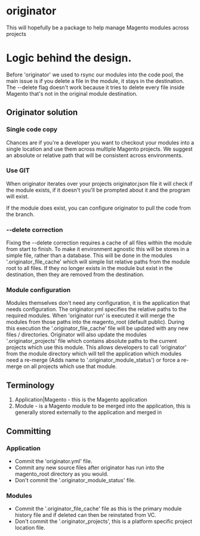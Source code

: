 # originator
This will hopefully be a package to help manage Magento modules across projects

# Logic behind the design.
Before 'originator' we used to rsync our modules into the code pool, the main issue is if you delete a file in the
module, it stays in the destination. The --delete flag doesn't work because it tries to delete every file inside
Magento that's not in the original module destination.

## Originator solution

### Single code copy
Chances are if you're a developer you want to checkout your modules into a single location and use them across multiple
Magento projects. We suggest an absolute or relative path that will be consistent across environments.

### Use GIT
When originator iterates over your projects originator.json file it will check if the module exists, if it doesn't
you'll be prompted about it and the program will exist.

If the module does exist, you can configure originator to pull the code from the branch.

### --delete correction
Fixing the --delete correction requires a cache of all files within the module from start to finish. To make it
environment agnostic this will be stores in a simple file, rather than a database. This will be done
in the modules '.originator_file_cache' which will simple list relative paths from the module root to all files.
If they no longer exists in the module but exist in the destination, then they are removed from the destination.

### Module configuration
Modules themselves don't need any configuration, it is the application that needs configuration. The originator.yml specifies
the relative paths to the required modules. When 'originator run' is executed it will merge the modules from those paths
into the magento_root (default public). During this execution the '.originator_file_cache' file will be updated with any new
files / directories. Originator will also update the modules '.originator_projects' file which contains absolute paths
to the current projects which use this module. This allows developers to call 'originator' from the module directory which
will tell the application which modules need a re-merge (Adds name to '.originator_module_status') or force a re-merge
on all projects which use that module.


## Terminology

1. Application|Magento - this is the Magento application
2. Module - is a Magento module to be merged into the application, this is generally stored externally to the
application and merged in

## Committing

### Application

* Commit the 'originator.yml' file.
* Commit any new source files after originator has run into the magento_root directory as you would.
* Don't commit the '.originator_module_status' file.

### Modules

* Commit the '.originator_file_cache' file as this is the primary module history file and if deleted can then be reinstated
from VC.
* Don't commit the '.originator_projects', this is a platform specific project location file.




